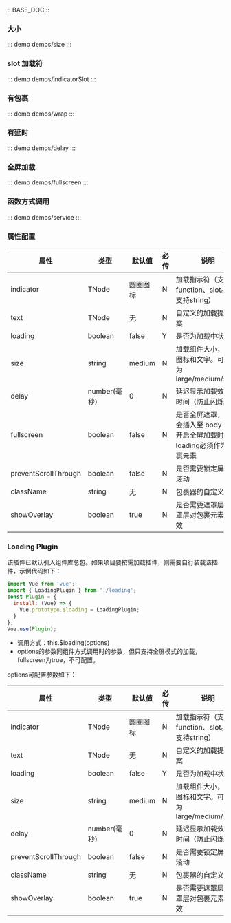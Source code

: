 :: BASE_DOC ::

### 大小

::: demo demos/size 
:::

### slot 加载符
::: demo demos/indicatorSlot 
:::

### 有包裹
::: demo demos/wrap 
:::

### 有延时
::: demo demos/delay 
:::

### 全屏加载
::: demo demos/fullscreen 
:::

### 函数方式调用
::: demo demos/service 
:::

### 属性配置
| 属性 | 类型 | 默认值 | 必传 | 说明 |
|-----|-----|-----|-----|-----|
|indicator|TNode|圆圈图标|N|加载指示符（支持function、slot。不支持string）|
|text|TNode|无|N|自定义的加载提示文案|
|loading|boolean|false|Y|是否为加载中状态|
|size|string|medium|N|加载组件大小，包括图标和文字。可选值为 large/medium/small|
|delay|number(毫秒)|0|N|延迟显示加载效果的时间（防止闪烁）|
|fullscreen|boolean|false|N|是否全屏遮罩，遮罩会插入至 body 上。开启全屏加载时，loading必须作为包裹元素|
|preventScrollThrough|boolean|false|N|是否需要锁定屏幕的滚动|
|className|string|无|N|包裹器的自定义类名|
|showOverlay|boolean|true|N|是否需要遮罩层，遮罩层对包裹元素才有效|

### Loading Plugin

该插件已默认引入组件库总包。如果项目要按需加载插件，则需要自行装载该插件，示例代码如下：

```js
import Vue from 'vue';
import { LoadingPlugin } from './loading';
const Plugin = {
  install: (Vue) => {
    Vue.prototype.$loading = LoadingPlugin;
  }
};
Vue.use(Plugin);
```

* 调用方式：this.$loading(options)
* options的参数同组件方式调用时的参数，但只支持全屏模式的加载，fullscreen为true，不可配置。

options可配置参数如下：

| 属性 | 类型 | 默认值 | 必传 | 说明 |
|-----|-----|-----|-----|-----|
|indicator|TNode|圆圈图标|N|加载指示符（支持function、slot。不支持string）|
|text|TNode|无|N|自定义的加载提示文案|
|loading|boolean|false|Y|是否为加载中状态|
|size|string|medium|N|加载组件大小，包括图标和文字。可选值为 large/medium/small|
|delay|number(毫秒)|0|N|延迟显示加载效果的时间（防止闪烁）|
|preventScrollThrough|boolean|false|N|是否需要锁定屏幕的滚动|
|className|string|无|N|包裹器的自定义类名|
|showOverlay|boolean|true|N|是否需要遮罩层，遮罩层对包裹元素才有效|


